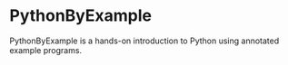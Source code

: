 # PythonByExample

PythonByExample is a hands-on introduction to Python using annotated example programs.
